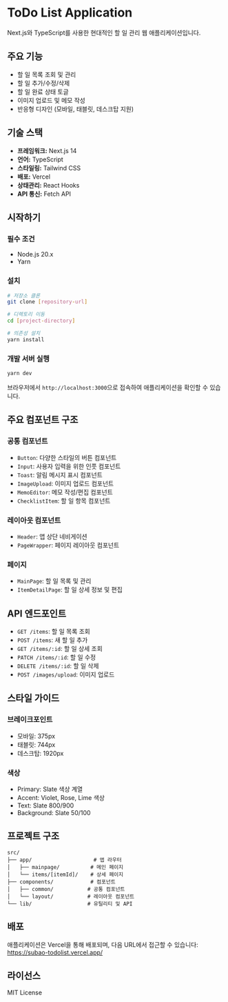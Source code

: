 # ToDo List Application

Next.js와 TypeScript를 사용한 현대적인 할 일 관리 웹 애플리케이션입니다.

## 주요 기능

- 할 일 목록 조회 및 관리
- 할 일 추가/수정/삭제
- 할 일 완료 상태 토글
- 이미지 업로드 및 메모 작성
- 반응형 디자인 (모바일, 태블릿, 데스크탑 지원)

## 기술 스택

- **프레임워크:** Next.js 14
- **언어:** TypeScript
- **스타일링:** Tailwind CSS
- **배포:** Vercel
- **상태관리:** React Hooks
- **API 통신:** Fetch API

## 시작하기

### 필수 조건

- Node.js 20.x
- Yarn

### 설치

```bash
# 저장소 클론
git clone [repository-url]

# 디렉토리 이동
cd [project-directory]

# 의존성 설치
yarn install
```

### 개발 서버 실행

```bash
yarn dev
```

브라우저에서 `http://localhost:3000`으로 접속하여 애플리케이션을 확인할 수 있습니다.

## 주요 컴포넌트 구조

### 공통 컴포넌트

- `Button`: 다양한 스타일의 버튼 컴포넌트
- `Input`: 사용자 입력을 위한 인풋 컴포넌트
- `Toast`: 알림 메시지 표시 컴포넌트
- `ImageUpload`: 이미지 업로드 컴포넌트
- `MemoEditor`: 메모 작성/편집 컴포넌트
- `ChecklistItem`: 할 일 항목 컴포넌트

### 레이아웃 컴포넌트

- `Header`: 앱 상단 네비게이션
- `PageWrapper`: 페이지 레이아웃 컴포넌트

### 페이지

- `MainPage`: 할 일 목록 및 관리
- `ItemDetailPage`: 할 일 상세 정보 및 편집

## API 엔드포인트

- `GET /items`: 할 일 목록 조회
- `POST /items`: 새 할 일 추가
- `GET /items/:id`: 할 일 상세 조회
- `PATCH /items/:id`: 할 일 수정
- `DELETE /items/:id`: 할 일 삭제
- `POST /images/upload`: 이미지 업로드

## 스타일 가이드

### 브레이크포인트

- 모바일: 375px
- 태블릿: 744px
- 데스크탑: 1920px

### 색상

- Primary: Slate 색상 계열
- Accent: Violet, Rose, Lime 색상
- Text: Slate 800/900
- Background: Slate 50/100

## 프로젝트 구조

```
src/
├── app/                    # 앱 라우터
│   ├── mainpage/          # 메인 페이지
│   └── items/[itemId]/    # 상세 페이지
├── components/            # 컴포넌트
│   ├── common/           # 공통 컴포넌트
│   └── layout/           # 레이아웃 컴포넌트
└── lib/                  # 유틸리티 및 API
```

## 배포

애플리케이션은 Vercel을 통해 배포되며, 다음 URL에서 접근할 수 있습니다:
https://subao-todolist.vercel.app/

## 라이선스

MIT License
